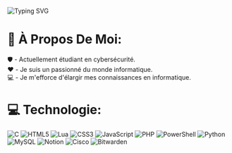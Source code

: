![Typing SVG](https://readme-typing-svg.demolab.com?font=Fira+Code&size=15&pause=1000&color=d018d0&multiline=true&random=false&width=435&lines=%2Fusr%2Fbin%2Fwhoami;narcus)

# 💫 À Propos De Moi:
🛡️ - Actuellement étudiant en cybersécurité.<br>❤️ - Je suis un passionné du monde informatique. <br>💻 - Je m'efforce d'élargir mes connaissances en informatique.




# 💻 Technologie:
![C](https://img.shields.io/badge/c-%2300599C.svg?style=plastic&logo=c&logoColor=white) ![HTML5](https://img.shields.io/badge/html5-%23E34F26.svg?style=plastic&logo=html5&logoColor=white) ![Lua](https://img.shields.io/badge/lua-%232C2D72.svg?style=plastic&logo=lua&logoColor=white) ![CSS3](https://img.shields.io/badge/css3-%231572B6.svg?style=plastic&logo=css3&logoColor=white) ![JavaScript](https://img.shields.io/badge/javascript-%23323330.svg?style=plastic&logo=javascript&logoColor=%23F7DF1E) ![PHP](https://img.shields.io/badge/php-%23777BB4.svg?style=plastic&logo=php&logoColor=white) ![PowerShell](https://img.shields.io/badge/PowerShell-%235391FE.svg?style=plastic&logo=powershell&logoColor=white) ![Python](https://img.shields.io/badge/python-3670A0?style=plastic&logo=python&logoColor=ffdd54) ![MySQL](https://img.shields.io/badge/mysql-%2300000f.svg?style=plastic&logo=mysql&logoColor=white) ![Notion](https://img.shields.io/badge/Notion-%23000000.svg?style=plastic&logo=notion&logoColor=white) ![Cisco](https://img.shields.io/badge/cisco-%23049fd9.svg?style=plastic&logo=cisco&logoColor=black) ![Bitwarden](https://img.shields.io/badge/bitwarden-%23175DDC.svg?style=plastic&logo=bitwarden&logoColor=white)
<!-- Proudly created with GPRM ( https://gprm.itsvg.in ) -->
